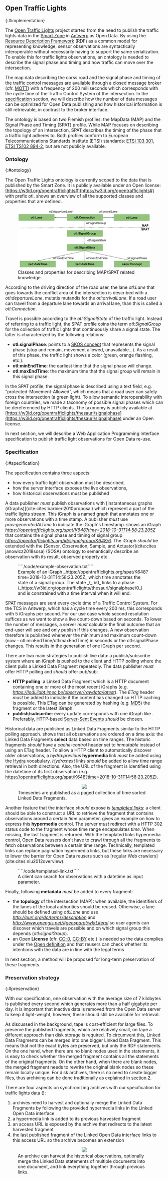 ## Open Traffic Lights
{:#implementation}

The [Open Traffic Lights](https://opentrafficlights.org) project started from the need to publish the traffic lights data in the [Smart Zone](https://www.imeccityofthings.be/nl/smart-zone) in [Antwerp](https://www.openstreetmap.org/#map=19/51.21205/4.39717) as Open Data. By using the [Resource Description Framework]() (RDF) as a common model for representing knowledge, sensor observations are syntactically interoperable without necessarily having to support the same serialization. To enable this for traffic lights observations, an ontology is needed to describe the signal phase and timing and how traffic can move over the intersection.

The map data describing the corss road and the signal phase and timing of the traffic control messages are available through a closed message broker (cfr. [MQTT](https://mosquitto.org/)) with a frequency of 200 milliseconds which corresponds with the cycle time of the Traffic Control System of the intersection. In the [specification](#Specification) section, we will describe how the number of data messages can be optimized for Open Data publishing and how historical information is still retrievable, in contrast to the broker interface.

The ontology is based on two Flemish profiles: the MapData (MAP) and the Signal Phase and Timing (SPAT) profile. While MAP focuses on describing the topology of an intersection, SPAT describes the timing of the phase that a traffic light adheres to. Both profiles conform to European Telecommunications Standards Institute (ETSI) standards: [ETSI 103 301](https://www.etsi.org/deliver/etsi_ts/103300_103399/103301/01.01.01_60/ts_103301v010101p.pdf), [ETSI TS102 894-2](https://www.etsi.org/deliver/etsi_ts/102800_102899/10289402/01.01.01_60/ts_10289402v010101p.pdf), but are not publicly available.

### Ontology
 {:#ontology}

The Open Traffic Lights ontology is currently scoped to the data that is published by the Smart Zone. It is publicly available under an Open license: [https://w3id.org/opentrafficlights#](https://w3id.org/opentrafficlights#) with prefix otl. [](#otl-ontology) shows an overview of all the supported classes and properties that are defined.

<figure id="otl-ontology">
<center>
<img src="img/otl-ontology.svg">
</center>
<figcaption markdown="block">
Classes and properties for describing MAP/SPAT related knowledge.
</figcaption>
</figure>

According to the driving direction of the road user, the lane _otl:Lane_ that goes towards the conflict area of the intersection is described with a _otl:departureLane_, mutatis mutandis for the _otl:arrivalLane_. If a road user can travel from a departure lane towards an arrival lane, than this is called a _otl:Connection_. 

Travel is possible according to the _otl:SignalState_ of the traffic light. Instead of referring to a traffic light, the SPAT profile coins the term _otl:SignalGroup_ for the collection of traffic lights that continuously share a signal state. The latter is characterized by the following relations:

* **otl:signalPhase**: points to a [SKOS concept](http://www.w3.org/2004/02/skos/core#Concept) that represents the signal phase (stop and remain, movement allowed, unavailable...). As a result of this phase, the traffic light shows a color (green, orange flashing, etc.).
* **otl:minEndTime**: the earliest time that the signal phase will change. 
* **otl:maxEndTime**: the maximum time that the signal group will remain in this signal phase.

In the SPAT profile, the signal phase is described using a text field, e.g. “protected-Movement-Allowed”, which means that a road user can safely cross the intersection (a green light). To allow semantic interoperability with foreign countries, we made a taxonomy of possible signal phases which can be dereferenced by HTTP clients. The taxonomy is publicly available at [https://w3id.org/opentrafficlights/thesauri/signalphase](https://w3id.org/opentrafficlights/thesauri/signalphase) under an Open license.

In next section, we will describe a Web Application Programming Interface specification to publish traffic light observations for Open Data re-use. 

### Specification
{:#specification}

The specification contains three aspects:

* how every traffic light observation must be described,
* how the server interface exposes the live observations,
* how historical observations must be published

A data publisher _must_ publish observations with [instantaneous graphs (iGraphs)](cite:cites barbieri2010proposal) which represent a part of the traffic lights stream. This iGraph is a named graph that annotates one or more observations with a time stamp. A publisher _must_ use _prov:generatedAtTime_ to indicate the iGraph's timestamp.
[](#example-observation) shows an iGraph *https://opentrafficlights.org/spat/K648?time=2018-10-31T14:58:23.205Z* that contains the signal phase and timing of signal group *https://opentrafficlights.org/id/signalgroup/K648/6*.
The iGraph _should_ be extended with the [Sensor, Observation, Sample, and Actuator](cite:cites janowicz2018sosa) (SOSA) ontology to semantically describe  an observation with its result, observed property etc.

<figure id="example-observation" class="">
````/code/example-observation.txt````
<figcaption markdown="block">
Example of an iGraph _https://opentrafficlights.org/spat/K648?time=2018-10-31T14:58:23.205Z_ which time annotates the state of a signal group. The state _\_:b0_ links to a phase (_https://w3id.org/opentrafficlights/thesauri/signalphase/0_) and is constrained with a time interval when it will end.
</figcaption>
</figure>

SPAT messages are sent every cycle time of a Traffic Control System. For the TCS in Antwerp, which has a cycle time every 200 ms, this corresponds with 5 iGraphs per second. For our use case whole second resolution suffices as we want to show a live count-down based on seconds. To lower the number of messages, a server _must_ calculate the final outcome that an end-user will see and only publish if this changes. A new observation therefore is published whenever the minimum and maximum count-down (now - otl:minEndTime/otl:maxEndTime) in seconds or the otl:signalPhase changes. This results in the generation of one iGraph per second.

There are two main strategies to publish live data: a publish/subscribe system where an iGraph is pushed to the client and HTTP polling where the client pulls a Linked Data Fragment repeatedly. 
The data publisher _must_ offer HTTP polling and _should_ offer pub/sub:

* **HTTP polling**: a Linked Data Fragment which is a HTTP document containing one or more of the most recent iGraphs (e.g. _https://lodi.ilabt.imec.be/observer/rawdata/latest_). The _ETag_ header _must_ be added to indicate if the content has changed so HTTP caching is possible. This ETag can be generated by hashing (e.g. <a href="https://en.wikipedia.org/wiki/MD5">MD5</a>) the fragment or the latest iGraph.
* **publish/subscribe**: every update corresponds with one iGraph like [](#example-observation). Preferably, HTTP-based [Server-Sent Events](https://developer.mozilla.org/en-US/docs/Web/API/Server-sent_events/Using_server-sent_events) _should_ be chosen.

Historical data are published as Linked Data Fragments similar to the HTTP polling approach. [](#timeseries) shows that all observations are ordered on a time axis: the Linked Data Fragments **select** data based on time ranges. The historic fragments _should_ have a _cache-control_ header set to *immutable* instead of using an ETag header. To allow a HTTP client to automatically discover older observations, a _hydra:previous_ **hypermedia** link _must_ be added using the [Hydra](https://www.hydra-cg.com/spec/latest/core/) vocabulary. _Hydra:next_ links _should_ be added to allow time range retrieval in both directions. Also, the URL of the fragment is identified using the datetime of its first observation (e.g. https://opentrafficlights.org/spat/K648?time=2018-10-31T14:58:23.205Z).

<figure id="timeseries">
<center>
<img src="img/timeseries.svg">
</center>
<figcaption markdown="block">
Timeseries are published as a paged collection of time sorted Linked Data Fragments. 
</figcaption>
</figure>

Another feature that the interface _should_ expose is *[templated links](https://www.hydra-cg.com/spec/latest/core/#templated-links)*: a client should be able to construct a URL to retrieve the fragment that contains observations around a certain *time* parameter. [](#templated-link) gives an example on how to express this **hypermedia** control. The server _must_ redirect with a HTTP 302 status code to the fragment whose time range encapsulates *time*. When missing, the last fragment is returned.
With the templated links hypermedia control, Open Data reusers don't have to crawl through all the fragments to fetch observations between a certain time range. Technically, templated links can replace pagination hypermedia links, but these links are necessary to lower the barrier for Open Data reusers such as [regular Web crawlers](cite:cites niu2012overview).

<figure id="templated-link" class="">
````/code/templated-link.txt````
<figcaption markdown="block">
A client can search for observations with a datetime as input parameter.
</figcaption>
</figure>

Finally, following **metadata** _must_ be added to every fragment:

* the **topology** of the intersection (MAP): when available, the identifiers of the lanes of the local authorities should be reused. Otherwise, a lane should be defined using _otl:Lane_ and use _http://purl.org/dc/terms/description_ and _http://www.opengis.net/#geosparql/wktLiteral_ so user agents can discover which travels are possible and on which signal group this depends (_otl:signalGroup_).    
* an Open **License** (cfr. [CC-0](https://creativecommons.org/publicdomain/zero/1.0/), [CC-BY](https://creativecommons.org/licenses/by/4.0/) etc.) is needed so the data complies under the [Open definition](http://opendefinition.org/) and that reusers can check whether its intentions with the data are in line with the legal terms

In next section, a method will be proposed for long-term preservation of these fragments.

### Preservation strategy
{:#preservation}

With our specification, one observation with the average size of 7 kilobytes is published every second which generates more than a half gigabyte per day. It is important that inactive data is removed from the Open Data server to keep it light-weight, however, these should still be available for retrieval. 

As discussed in the background, tape is cost-efficient for large files. To preserve the published fragments, which are relatively small, on tape a different approach than disk storage is required. To circumvent this, Linked Data Fragments can be merged into one bigger Linked Data Fragment. This means that not the exact bytes are preserved, but only the RDF statements. On the one hand, when there are no blank nodes used in the statements, it is easy to check whether the merged fragment contains all the statements of the original fragments. On the other hand, when there are blank nodes, the merged fragment needs to rewrite the original blank nodes so these remain locally unique. For disk archives, there is no need to create bigger files, thus archiving can be done traditionally as explained in [section 2](#background).

There are four aspects on synchronizing archives with our specification for traffic lights data ([](#timeseries-archive)):

 1. archives need to harvest and optionally merge the Linked Data Fragments by following the provided hypermedia links in the Linked Open Data interface
 2. a hypermedia link is added to its previous harvested fragment
 3. an access URL is exposed by the archive that redirects to the latest harvested fragment
 4. the last published fragment of the Linked Open Data interface links to this access URL so the archive becomes an extension

<figure id="timeseries-archive">
<center>
<img src="img/timeseries-archive.svg">
</center>
<figcaption markdown="block">
An archive can harvest the historical observations, optionally merge the Linked Data statements of multiple documents into one document, and link everything together through previous links.
</figcaption>
</figure>



